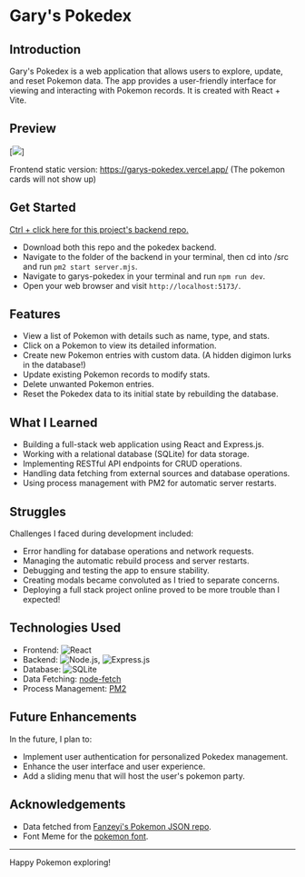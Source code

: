 # Gary's Pokedex

## Introduction

Gary's Pokedex is a web application that allows users to explore, update, and reset Pokemon data. The app provides a user-friendly interface for viewing and interacting with Pokemon records. It is created with React + Vite.

## Preview

[<img src="https://s6.gifyu.com/images/S6cYF.gif">]

Frontend static version: https://garys-pokedex.vercel.app/
(The pokemon cards will not show up)

## Get Started

[Ctrl + click here for this project's backend repo.](https://github.com/innopaolo/pokedex-backend)

- Download both this repo and the pokedex backend.
- Navigate to the folder of the backend in your terminal, then cd into /src and run `pm2 start server.mjs`.
- Navigate to garys-pokedex in your terminal and run `npm run dev`.
- Open your web browser and visit `http://localhost:5173/`.

## Features

- View a list of Pokemon with details such as name, type, and stats.
- Click on a Pokemon to view its detailed information.
- Create new Pokemon entries with custom data. (A hidden digimon lurks in the database!)
- Update existing Pokemon records to modify stats.
- Delete unwanted Pokemon entries.
- Reset the Pokedex data to its initial state by rebuilding the database.

## What I Learned

- Building a full-stack web application using React and Express.js.
- Working with a relational database (SQLite) for data storage.
- Implementing RESTful API endpoints for CRUD operations.
- Handling data fetching from external sources and database operations.
- Using process management with PM2 for automatic server restarts.

## Struggles

Challenges I faced during development included:

- Error handling for database operations and network requests.
- Managing the automatic rebuild process and server restarts.
- Debugging and testing the app to ensure stability.
- Creating modals became convoluted as I tried to separate concerns.
- Deploying a full stack project online proved to be more trouble than I expected!

## Technologies Used

- Frontend: ![React](https://img.shields.io/badge/React-20232A?style=for-the-badge&logo=react&logoColor=61DAFB)
- Backend: ![Node.js](https://img.shields.io/badge/Node.js-43853D?style=for-the-badge&logo=node.js&logoColor=white), ![Express.js](https://img.shields.io/badge/Express.js-404D59?style=for-the-badge)
- Database: ![SQLite](https://img.shields.io/badge/SQLite-07405E?style=for-the-badge&logo=sqlite&logoColor=white)
- Data Fetching: [node-fetch](https://www.npmjs.com/package/node-fetch)
- Process Management: [PM2](https://pm2.keymetrics.io/)

## Future Enhancements

In the future, I plan to:

- Implement user authentication for personalized Pokedex management.
- Enhance the user interface and user experience.
- Add a sliding menu that will host the user's pokemon party.

## Acknowledgements

- Data fetched from [Fanzeyi's Pokemon JSON repo](https://github.com/fanzeyi/pokemon.json).
- Font Meme for the [pokemon font](https://fontmeme.com/pokemon-font/).

---

Happy Pokemon exploring!
